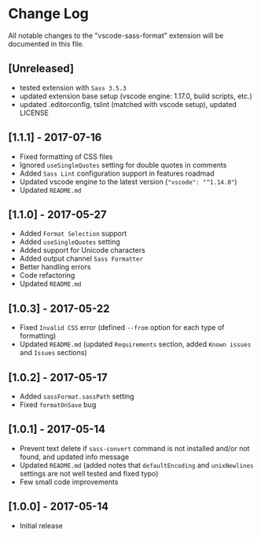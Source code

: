 # Change Log
All notable changes to the "vscode-sass-format" extension will be documented in this file.

## [Unreleased]
- tested extension with `Sass 3.5.3`
- updated extension base setup (vscode engine: 1.17.0, build scripts, etc.)
- updated .editorconfig, tslint (matched with vscode setup), updated LICENSE

## [1.1.1] - 2017-07-16
- Fixed formatting of CSS files
- Ignored `useSingleQuotes` setting for double quotes in comments
- Added `Sass Lint` configuration support in features roadmad
- Updated vscode engine to the latest version (`"vscode": "^1.14.0"`)
- Updated `README.md`

## [1.1.0] - 2017-05-27
- Added `Format Selection` support
- Added `useSingleQuotes` setting
- Added support for Unicode characters
- Added output channel `Sass Formatter`
- Better handling errors
- Code refactoring
- Updated `README.md`

## [1.0.3] - 2017-05-22
- Fixed `Invalid CSS` error (defined `--from` option for each type of formatting)
- Updated `README.md` (updated `Requirements` section, added `Known issues` and `Issues` sections)

## [1.0.2] - 2017-05-17
- Added `sassFormat.sassPath` setting
- Fixed `formatOnSave` bug

## [1.0.1] - 2017-05-14
- Prevent text delete if `sass-convert` command is not installed and/or not found, and updated info message
- Updated `README.md` (added notes that `defaultEncoding` and `unixNewlines` settings are not well tested and fixed typo)
- Few small code improvements

## [1.0.0] - 2017-05-14
- Initial release
